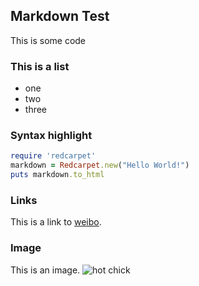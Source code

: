## Markdown Test


This is some code
    <?php
        echo "Hello world!"
    ?>


### This is a list
- one
- two
- three


### Syntax highlight
```ruby
require 'redcarpet'
markdown = Redcarpet.new("Hello World!")
puts markdown.to_html
```

### Links
This is a link to [weibo](http://weibo.com).


### Image
This is an image.
![hot chick](http://ww3.sinaimg.cn/large/ed32338egw1egh9b2iuifj20iz0sgn01.jpg)
